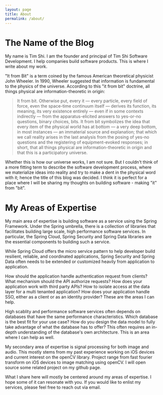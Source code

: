 ```yaml
---
layout: page
title: About
permalink: /about/
---
```


# The Name of the Blog

My name is Tim Shi. I am the founder and principal of Tim Shi Software Development. I help companies build software products. This is where I write about my work.

"It from Bit" is a term coined by the famous American theoretical physicist John Wheeler. In 1990, Wheeler suggested that information is fundamental to the physics of the universe. According to this "it from bit" doctrine, all things physical are information-theoretic in origin:

>It from bit. Otherwise put, every it — every particle, every field of force, even the space-time continuum itself — derives its function, its meaning, its very existence entirely — even if in some contexts indirectly — from the apparatus-elicited answers to yes-or-no questions, binary choices, bits. It from bit symbolizes the idea that every item of the physical world has at bottom — a very deep bottom, in most instances — an immaterial source and explanation; that which we call reality arises in the last analysis from the posing of yes-no questions and the registering of equipment-evoked responses; in short, that all things physical are information-theoretic in origin and that this is a participatory universe.

Whether this is how our universe works, I am not sure. But I couldn't think of a more fitting term to describe the software development process, where we materialize ideas into reality and try to make a dent in the physical word with it; hence the title of this blog was decided. I think it is perfect for a place where I will be sharing my thoughts on building software - making "it" from "bit".

# My Areas of Expertise

My main area of expertise is building software as a service using the Spring Framework. Under the Spring umbrella, there is a collection of libraries that facilitates building large scale, high performance software services. In particular, the Spring Cloud, Spring Security and Spring Data libraries are the essential components to building such a service. 

While Spring Cloud offers the micro service pattern to help developer build resilient, reliable, and coordinated applications, Spring Security and Spring Data often needs to be extended or customized heavily from application to application. 

How should the application handle authentication request from clients? What mechanism should the API authorize requests? How does your application work with third party APIs? How to isolate access at the data layer for a multi tenanted application? How does your application handle SSO, either as a client or as an identity provider? These are the areas I can help.

High scablity and performance software services often depends on databases that have the same performance characteristics. Which database is the best fit for your use case? How do you design the data model to fully take advantage of what the database has to offer? This often requires an in-depth understanding of the database's own architecture. This is an area where I can help as well.

My secondary area of expertise is signal processing for both image and audio. This mostly stems from my past experience working on iOS devices and current interest on the openCV library. Project range from fast fourier transform on iOS devices to image matching using openCV. I will open source some related project on my github page.

What I share here will mostly be centered around my areas of expertise. I hope some of it can resonate with you. If you would like to enlist my services, please feel free to reach out via email. 

